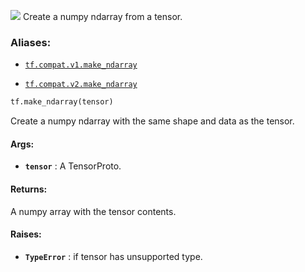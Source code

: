 ![](https://tensorflow.google.cn/images/tf_logo_32px.png)
Create a numpy ndarray from a tensor.

### Aliases:

- [ `tf.compat.v1.make_ndarray` ](/api_docs/python/tf/make_ndarray)

- [ `tf.compat.v2.make_ndarray` ](/api_docs/python/tf/make_ndarray)


```python
tf.make_ndarray(tensor)

```


Create a numpy ndarray with the same shape and data as the tensor.

#### Args:

- **`tensor`** : A TensorProto.

#### Returns:

A numpy array with the tensor contents.

#### Raises:

- **`TypeError`** : if tensor has unsupported type.
